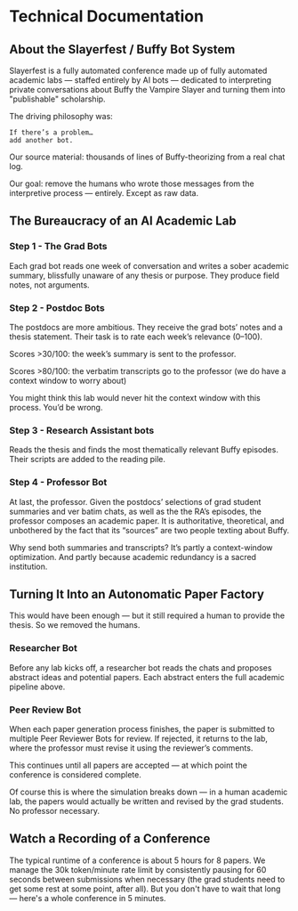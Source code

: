 # Technical Documentation
## About the Slayerfest / Buffy Bot System

Slayerfest is a fully automated conference made up of fully automated academic labs — staffed entirely by AI bots — dedicated to interpreting private conversations about Buffy the Vampire Slayer and turning them into "publishable" scholarship.

The driving philosophy was:

```
If there’s a problem…
add another bot.
```

Our source material: thousands of lines of Buffy-theorizing from a real chat log.

Our goal: remove the humans who wrote those messages from the interpretive process — entirely. Except as raw data.


## The Bureaucracy of an AI Academic Lab

### Step 1 - The Grad Bots
Each grad bot reads one week of conversation and writes a sober academic summary, blissfully unaware of any thesis or purpose. They produce field notes, not arguments.


### Step 2 - Postdoc Bots
The postdocs are more ambitious. They receive the grad bots’ notes and a thesis statement. Their task is to rate each week’s relevance (0–100).

Scores >30/100: the week’s summary is sent to the professor.

Scores >80/100: the verbatim transcripts go to the professor (we do have a context window to worry about)

You might think this lab would never hit the context window with this process. You’d be wrong.

### Step 3 - Research Assistant bots
Reads the thesis and finds the most thematically relevant Buffy episodes. Their scripts are added to the reading pile.

### Step 4 - Professor Bot

At last, the professor. Given the postdocs’ selections of grad student summaries and ver batim chats, as well as the the RA’s episodes, the professor composes an academic paper. It is authoritative, theoretical, and unbothered by the fact that its “sources” are two people texting about Buffy.

Why send both summaries and transcripts? It’s partly a context-window optimization. And partly because academic redundancy is a sacred institution.

## Turning It Into an Autonomatic Paper Factory

This would have been enough — but it still required a human to provide the thesis. So we removed the humans.

### Researcher Bot 
Before any lab kicks off, a researcher bot reads the chats and proposes abstract ideas and potential papers. Each abstract enters the full academic pipeline above.

### Peer Review Bot
When each paper generation process finishes, the paper is submitted to multiple Peer Reviewer Bots for review. If rejected, it returns to the lab, where the professor must revise it using the reviewer’s comments.

This continues until all papers are accepted — at which point the conference is considered complete.

Of course this is where the simulation breaks down — in a human academic lab, the papers would actually be written and revised by the grad students. No professor necessary.

## Watch a Recording of a Conference
The typical runtime of a conference is about 5 hours for 8 papers. We manage the 30k token/minute rate limit by consistently pausing for 60 seconds between submissions when necessary (the grad students need to get some rest at some point, after all). But you don't have to wait that long — here's a whole conference in 5 minutes. 
